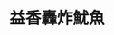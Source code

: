 ---
title: "益香轟炸魷魚"
description: "益香轟炸魷魚"
layout: shop
keywords:
  - 美食競賽
  - 台灣美食
  - 美食精選
datePublished: "2025-06-30"
dateModified: "2025-07-03"
city: "台中市"
district: "北區"
address: "台中市北區一中街43號"
phone: ""
geo: "24.148967855271774, 120.68493632362058"
google_map: "https://maps.app.goo.gl/Uu6vQAToKHgMJorYA"
footinder: "https://footinder.com.tw/%E5%8F%B0%E4%B8%AD%E5%B8%82%E5%8C%97%E5%8D%80/362083/"
official: ""
award:
  - name: "夜市王"
    year: "2024"
    entries:
      - nightMarket: "一中街夜市"
        food_type: "海鮮"
        rank: "第四名"

---